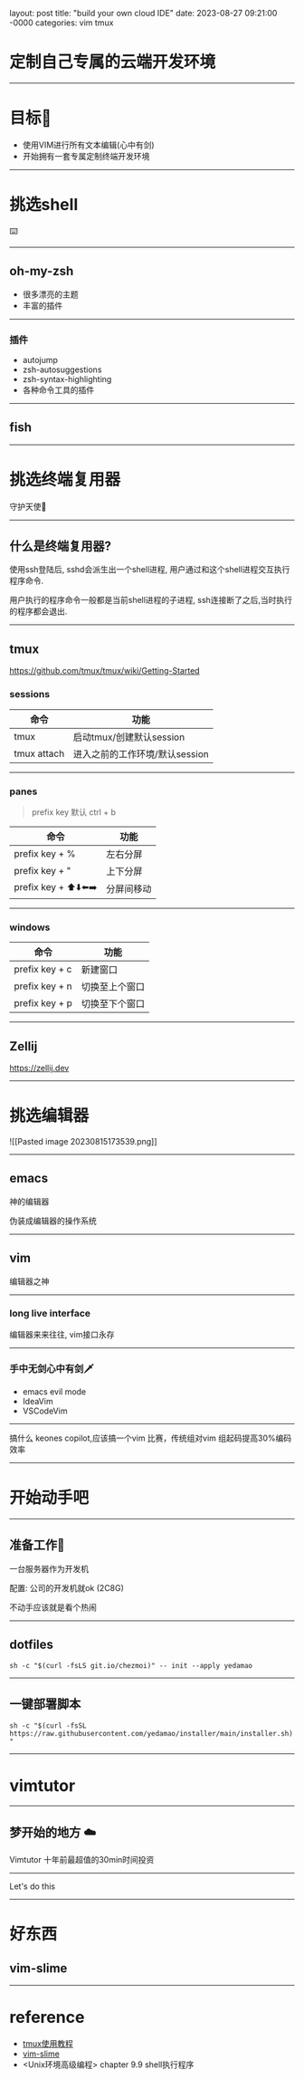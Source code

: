layout: post
title: "build your own cloud IDE"
date: 2023-08-27 09:21:00 -0000
categories: vim tmux
# 定制自己专属的云端开发环境
---
# 目标🎯
- 使用VIM进行所有文本编辑(心中有剑)
- 开始拥有一套专属定制终端开发环境

---
# 挑选shell
⌨️

---
## oh-my-zsh
- 很多漂亮的主题
- 丰富的插件

---
### 插件
- autojump
- zsh-autosuggestions
- zsh-syntax-highlighting
- 各种命令工具的插件
---
## fish

---
# 挑选终端复用器 
守护天使👼

---
## 什么是终端复用器?
使用ssh登陆后, sshd会派生出一个shell进程, 用户通过和这个shell进程交互执行程序命令.

用户执行的程序命令一般都是当前shell进程的子进程, ssh连接断了之后,当时执行的程序都会退出.

---
## tmux
https://github.com/tmux/tmux/wiki/Getting-Started

### sessions
| 命令        | 功能                           |
| ----------- | ------------------------------ |
| tmux        | 启动tmux/创建默认session       |
| tmux attach | 进入之前的工作环境/默认session | 

---
### panes

> prefix key  默认 ctrl + b

| 命令                  | 功能               |
| --------------------- | ------------------ |
| prefix key + %        | 左右分屏           |
| prefix key + "        | 上下分屏           |
| prefix key + ⬆️⬇️⬅️➡️ | 分屏间移动         | 

---
### windows
| 命令                  | 功能               |
| --------------------- | ------------------ |
| prefix key + c        | 新建窗口           |
| prefix key + n        | 切换至上个窗口     |
| prefix key + p        | 切换至下个窗口     |

---
##  Zellij
https://zellij.dev

---
# 挑选编辑器 
![[Pasted image 20230815173539.png]]

---
## emacs
神的编辑器

伪装成编辑器的操作系统

---
## vim
编辑器之神

---
### long live interface
编辑器来来往往, vim接口永存

---
### 手中无剑心中有剑🗡️
- emacs evil mode
- IdeaVim
- VSCodeVim


---
搞什么 keones copilot,应该搞一个vim 比赛，传统组对vim 组起码提高30%编码效率

---
# 开始动手吧

---
## 准备工作🔨
一台服务器作为开发机

配置: 公司的开发机就ok (2C8G)

不动手应该就是看个热闹

---
## dotfiles
`sh -c "$(curl -fsLS git.io/chezmoi)" -- init --apply yedamao`

---
## 一键部署脚本
`sh -c "$(curl -fsSL https://raw.githubusercontent.com/yedamao/installer/main/installer.sh)"`

---
# vimtutor
---
## 梦开始的地方 ☁️
Vimtutor 十年前最超值的30min时间投资

---
Let's do this

---
# 好东西
## vim-slime

---
# reference
- [tmux使用教程](https://www.ruanyifeng.com/blog/2019/10/tmux.html)
- [vim-slime](https://github.com/jpalardy/vim-slime)
- <Unix环境高级编程> chapter 9.9 shell执行程序
